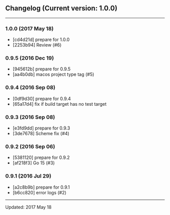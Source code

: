 ## Changelog (Current version: 1.0.0)

-----------------

### 1.0.0 (2017 May 18)

* [cd4d21d] prepare for 1.0.0
* [2253b94] Review (#6)

### 0.9.5 (2016 Dec 19)

* [945612b] prepare for 0.9.5
* [aa4b0db] macos project type tag (#5)

### 0.9.4 (2016 Sep 08)

* [0df9d30] prepare for 0.9.4
* [65a17d4] fix if build target has no test target

### 0.9.3 (2016 Sep 08)

* [e3fd9dd] prepare for 0.9.3
* [3de7678] Scheme fix (#4)

### 0.9.2 (2016 Sep 06)

* [5381120] prepare for 0.9.2
* [af218f3] Go 15 (#3)

### 0.9.1 (2016 Jul 29)

* [a2c8b9b] prepare for 0.9.1
* [b6cc820] error logs (#2)

-----------------

Updated: 2017 May 18